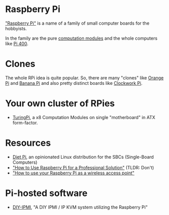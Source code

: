 # Raspberry Pi

["Raspberry Pi"](https://www.raspberrypi.org/) is a name of a family of small computer boards for the hobbyists.

In the family are the pure [computation modules](https://www.raspberrypi.org/products/compute-module-4) and the whole computers like [Pi 400](https://www.raspberrypi.org/products/raspberry-pi-400/).

# Clones

The whole RPi idea is quite popular. So, there are many "clones" like [Orange Pi](http://www.orangepi.org/) and [Banana Pi](http://www.banana-pi.org/) and also pretty distinct boards like [Clockwork Pi](https://www.clockworkpi.com/).

# Your own cluster of RPies

- [TuringPi](https://turingpi.com/), a x8 Computation Modules on single "motherboard" in ATX form-factor.

# Resources

- [Diet Pi](https://dietpi.com/), an opinionated Linux distribution for the SBCs (Single-Board Computers) 
- ["How to Use Raspberry Pi for a Professional Solution"](https://medium.com/swlh/how-to-use-raspberry-pi-for-a-professional-solution-b153ff4b4790) (TLDR: Don't)
- ["How to use your Raspberry Pi as a wireless access point"](https://thepi.io/how-to-use-your-raspberry-pi-as-a-wireless-access-point/)

# Pi-hosted software

- [DIY-IPMI](https://github.com/Fmstrat/diy-ipmi), "A DIY IPMI / IP KVM system utilizing the Raspberry Pi"